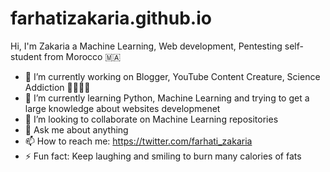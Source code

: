 # farhatizakaria.github.io

Hi, I'm Zakaria a Machine Learning, Web development, Pentesting self-student from Morocco 🇲🇦

- 🔭 I’m currently working on Blogger, YouTube Content Creature, Science Addiction 👨🏽‍🔬💊
- 🌱 I’m currently learning Python, Machine Learning and trying to get a large knowledge about websites developmenet
- 👯 I’m looking to collaborate on Machine Learning repositories 
- 💬 Ask me about anything
- 📫 How to reach me: https://twitter.com/farhati_zakaria
- ⚡ Fun fact: Keep laughing and smiling to burn many calories of fats
